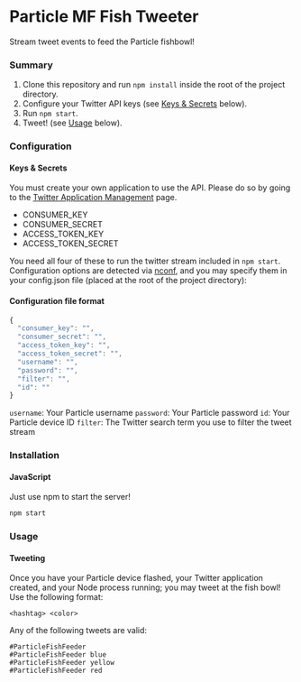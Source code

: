 Particle MF Fish Tweeter
============
Stream tweet events to feed the Particle fishbowl!

### Summary

1. Clone this repository and run `npm install` inside the root of the project directory.
2. Configure your Twitter API keys (see [Keys & Secrets](#keys--secrets) below).
3. Run `npm start`.
4. Tweet! (see [Usage](#usage) below).

### Configuration

#### Keys & Secrets

You must create your own application to use the API. Please do so by going to the [Twitter Application Management](https://apps.twitter.com/) page.

* CONSUMER_KEY
* CONSUMER_SECRET
* ACCESS_TOKEN_KEY
* ACCESS_TOKEN_SECRET

You need all four of these to run the twitter stream included in `npm start`. Configuration options are detected via [nconf](https://github.com/indexzero/nconf), and you may specify them in your config.json file (placed at the root of the project directory):


#### Configuration file format
  ```js
  {
  	"consumer_key": "",
  	"consumer_secret": "",
  	"access_token_key": "",
  	"access_token_secret": "",
    "username": "",
    "password": "",
    "filter": "",
    "id": ""
  }
  ```
`username`: Your Particle username
`password`: Your Particle password
`id`: Your Particle device ID
`filter`: The Twitter search term you use to filter the tweet stream

### Installation

#### JavaScript

Just use npm to start the server!
```bash
npm start
```

### Usage

#### Tweeting
Once you have your Particle device flashed, your Twitter application
created, and your Node process running; you may tweet at the fish bowl! Use the following format:

```
<hashtag> <color>
```

Any of the following tweets are valid:

```
#ParticleFishFeeder
#ParticleFishFeeder blue
#ParticleFishFeeder yellow
#ParticleFishFeeder red
```

